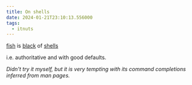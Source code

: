 ```yaml
---
title: On shells
date: 2024-01-21T23:10:13.556000
tags:
  - itnuts
---
```


[fish](https://fishshell.com/) is [black](https://github.com/psf/black) of [shells](https://en.wikipedia.org/wiki/Unix_shell)

i.e. authoritative and with good defaults.

*Didn't try it myself, but it is very tempting with its command completions inferred from man pages.*
